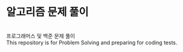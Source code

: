 # 알고리즘 문제 풀이
<br>
프로그래머스 및 백준 문제 풀이
<br>
This repository is for Problem Solving and preparing for coding tests.
